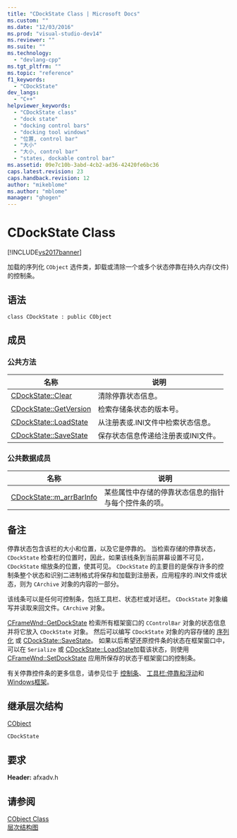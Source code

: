```yaml
---
title: "CDockState Class | Microsoft Docs"
ms.custom: ""
ms.date: "12/03/2016"
ms.prod: "visual-studio-dev14"
ms.reviewer: ""
ms.suite: ""
ms.technology: 
  - "devlang-cpp"
ms.tgt_pltfrm: ""
ms.topic: "reference"
f1_keywords: 
  - "CDockState"
dev_langs: 
  - "C++"
helpviewer_keywords: 
  - "CDockState class"
  - "dock state"
  - "docking control bars"
  - "docking tool windows"
  - "位置, control bar"
  - "大小"
  - "大小, control bar"
  - "states, dockable control bar"
ms.assetid: 09e7c10b-3abd-4cb2-ad36-42420fe6bc36
caps.latest.revision: 23
caps.handback.revision: 12
author: "mikeblome"
ms.author: "mblome"
manager: "ghogen"
---
```

# CDockState Class
[!INCLUDE[vs2017banner](../../assembler/inline/includes/vs2017banner.md)]

加载的序列化 `CObject` 选件类，卸载或清除一个或多个状态停靠在持久内存\(文件\)的控制条。  
  
## 语法  
  
```  
class CDockState : public CObject  
```  
  
## 成员  
  
### 公共方法  
  
|名称|说明|  
|--------|--------|  
|[CDockState::Clear](../Topic/CDockState::Clear.md)|清除停靠状态信息。|  
|[CDockState::GetVersion](../Topic/CDockState::GetVersion.md)|检索存储条状态的版本号。|  
|[CDockState::LoadState](../Topic/CDockState::LoadState.md)|从注册表或.INI文件中检索状态信息。|  
|[CDockState::SaveState](../Topic/CDockState::SaveState.md)|保存状态信息传递给注册表或INI文件。|  
  
### 公共数据成员  
  
|名称|说明|  
|--------|--------|  
|[CDockState::m\_arrBarInfo](../Topic/CDockState::m_arrBarInfo.md)|某些属性中存储的停靠状态信息的指针与每个控件条的项。|  
  
## 备注  
 停靠状态包含该栏的大小和位置，以及它是停靠的。  当检索存储的停靠状态，`CDockState` 检查栏的位置时，因此，如果该线条到当前屏幕设置不可见，`CDockState` 缩放条的位置，使其可见。  `CDockState` 的主要目的是保存许多的控制条整个状态和识别二进制格式将保存和加载到注册表，应用程序的.INI文件或状态，则为 `CArchive` 对象的内容的一部分。  
  
 该线条可以是任何可控制条，包括工具栏、状态栏或对话栏。  `CDockState` 对象编写并读取来回文件。`CArchive` 对象。  
  
 [CFrameWnd::GetDockState](../Topic/CFrameWnd::GetDockState.md) 检索所有框架窗口的 `CControlBar` 对象的状态信息并将它放入 `CDockState` 对象。  然后可以编写 `CDockState` 对象的内容存储的 [序列化](../Topic/CObject::Serialize.md) 或 [CDockState::SaveState](../Topic/CDockState::SaveState.md)。  如果以后希望还原控件条的状态在框架窗口中，可以在 `Serialize` 或 [CDockState::LoadState](../Topic/CDockState::LoadState.md)加载该状态，则使用 [CFrameWnd::SetDockState](../Topic/CFrameWnd::SetDockState.md) 应用所保存的状态于框架窗口的控制条。  
  
 有关停靠控件条的更多信息，请参见位于 [控制条](../../mfc/control-bars.md)、 [工具栏:停靠和浮动](../../mfc/docking-and-floating-toolbars.md)和 [Windows框架](../../mfc/frame-windows.md)。  
  
## 继承层次结构  
 [CObject](../../mfc/reference/cobject-class.md)  
  
 `CDockState`  
  
## 要求  
 **Header:** afxadv.h  
  
## 请参阅  
 [CObject Class](../../mfc/reference/cobject-class.md)   
 [层次结构图](../../mfc/hierarchy-chart.md)